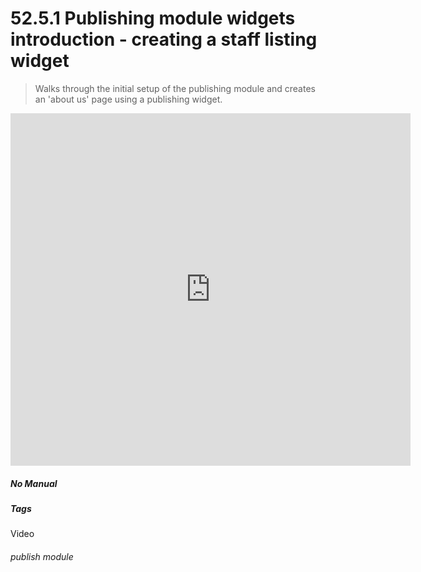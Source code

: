 # 52.5.1 Publishing module widgets introduction - creating a staff listing widget

> Walks through the initial setup of the publishing module and creates an 'about us' page using a publishing widget.


<iframe title="Publishing module: widgets part 1" width="640" height="564" src="https://player.vimeo.com/video/706573661?h=b54d0ae1ae&badge=0&autopause=0&player_id=0&app_id=58479" 
    data-video-display="home" frameborder="0" allowFullScreen mozallowfullscreen webkitAllowFullScreen></iframe>


##### No Manual

##### Tags
Video

###### publish module
